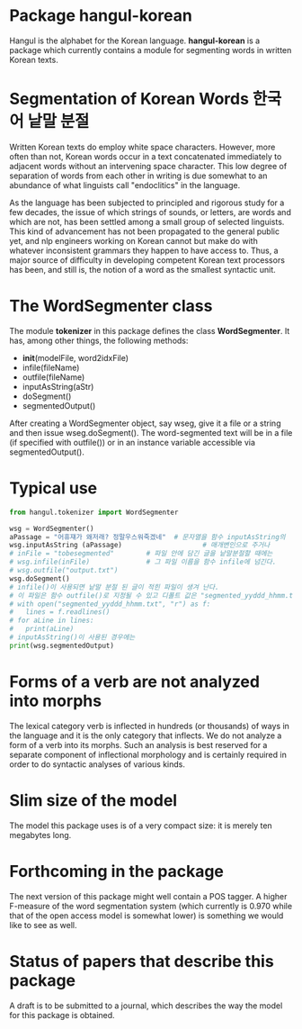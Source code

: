 # Package **hangul-korean**
Hangul is the alphabet for the Korean language. **hangul-korean** is a package
which currently contains a module for segmenting words in written Korean texts.

# Segmentation of Korean Words 한국어 낱말 분절
Written Korean texts do employ white space characters. However, more often than not,
Korean words occur in a text concatenated immediately to adjacent words without
an intervening space character. This low degree of separation of words from
each other in writing is due somewhat to an abundance of what linguists call "endoclitics" 
in the language.

As the language has been subjected to principled and rigorous study for a few
decades, the issue of which strings of sounds, or letters, are words and which are
not, has been settled among a small group of selected linguists. This kind of
advancement has not been propagated to the general public yet, and nlp
engineers working on Korean cannot but make do with whatever inconsistent
grammars they happen to have access to. Thus, a major source of difficulty in
developing competent Korean text processors has been, and still is, the notion of a word
as the smallest syntactic unit.

# The **WordSegmenter** class
The module **tokenizer** in this package defines the class **WordSegmenter**.
It has, among other things, the following methods:
* __init__(modelFile, word2idxFile)
* infile(fileName)
* outfile(fileName)
* inputAsString(aStr)
* doSegment()
* segmentedOutput()

After creating a WordSegmenter object, say wseg, give it a file or a string and then
issue wseg.doSegment(). The word-segmented text will be in a file (if specified
with outfile()) or in an instance variable accessible via segmentedOutput().

# Typical use

```python
from hangul.tokenizer import WordSegmenter

wsg = WordSegmenter()
aPassage = "어휴쟤가 왜저래? 정말우스워죽겠네"  # 문자열을 함수 inputAsString의
wsg.inputAsString (aPassage)                    # 매개변인으로 주거나
# inFile = "tobesegmented"        # 파일 안에 담긴 글을 낱말분절할 때에는 
# wsg.infile(inFile)              # 그 파일 이름을 함수 infile에 넘긴다.
# wsg.outfile("output.txt")
wsg.doSegment() 
# infile()이 사용되면 낱말 분절 된 글이 적힌 파일이 생겨 난다.
# 이 파일은 함수 outfile()로 지정될 수 있고 디폴트 값은 "segmented_yyddd_hhmm.txt"이다.
# with open("segmented_yyddd_hhmm.txt", "r") as f:
#   lines = f.readlines()
# for aLine in lines:
#   print(aLine)
# inputAsString()이 사용된 경우에는
print(wsg.segmentedOutput)
```

# Forms of a verb are not analyzed into morphs
The lexical category verb is inflected in hundreds (or thousands) of ways in
the language and it is the only category that inflects. We do not analyze
a form of a verb into its morphs. Such an analysis is best reserved for
a separate component of inflectional morphology and is certainly required in
order to do syntactic analyses of various kinds.

# Slim size of the model
The model this package uses is of a very compact size: it is merely ten
megabytes long.

# Forthcoming in the package
The next version of this package might well contain a POS tagger. A higher
F-measure of the word segmentation system (which currently is 0.970
while that of the open access model is somewhat lower) is something we would 
like to see as well.

# Status of papers that describe this package
A draft is to be submitted to a journal, which describes the way the model for
this package is obtained.
